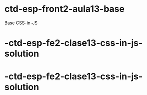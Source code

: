 # ctd-esp-front2-aula13-base
Base CSS-in-JS
# -ctd-esp-fe2-clase13-css-in-js-solution
# -ctd-esp-fe2-clase13-css-in-js-solution
